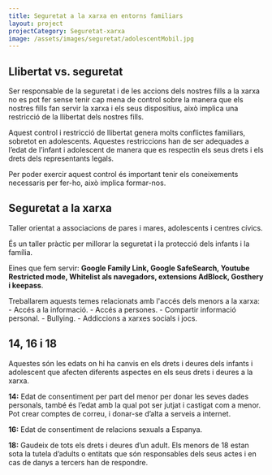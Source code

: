```yaml
---
title: Seguretat a la xarxa en entorns familiars
layout: project
projectCategory: Seguretat-xarxa
image: /assets/images/seguretat/adolescentMobil.jpg
---
```


## Llibertat vs. seguretat

Ser responsable de la seguretat i de les accions dels nostres fills a la xarxa no es pot fer sense tenir cap mena de control sobre la manera que els nostres fills fan servir la xarxa i els seus dispositius, això implica una restricció de la llibertat dels nostres fills.

Aquest control i restricció de llibertat genera molts conflictes familiars, sobretot en adolescents. Aquestes restriccions han de ser adequades a l’edat de l’infant i adolescent de manera que es respectin els seus drets i els drets dels representants legals.

Per poder exercir aquest control és important tenir els coneixements necessaris per fer-ho, això implica formar-nos.

## Seguretat a la xarxa

Taller orientat a associacions de pares i mares, adolescents i centres cívics.

És un taller pràctic per millorar la seguretat i la protecció dels infants i la família.

Eines que fem servir: **Google Family Link, Google SafeSearch, Youtube Restricted mode, Whitelist als navegadors, extensions AdBlock, Gosthery i keepass**.

Treballarem aquests temes relacionats amb l'accés dels menors a la xarxa:
    - Accés a la informació.
    - Accés a persones.
    - Compartir informació personal.
    - Bullying.
    - Addiccions a xarxes socials i jocs.

## 14, 16 i 18

Aquestes són les edats on hi ha canvis en els drets i deures dels infants i adolescent que afecten diferents aspectes en els seus drets i deures a la xarxa.

**14:**  Edat de consentiment per part del menor per donar les seves dades personals, també és l’edat amb la qual pot ser jutjat i castigat com a menor. Pot crear comptes de correu, i donar-se d’alta a serveis a internet.

**16:** Edat de consentiment de relacions sexuals a Espanya.

**18:** Gaudeix de tots els drets i deures d’un adult. Els menors de 18 estan sota la tutela d’adults o entitats que són responsables dels seus actes i en cas de danys a tercers han de respondre.
